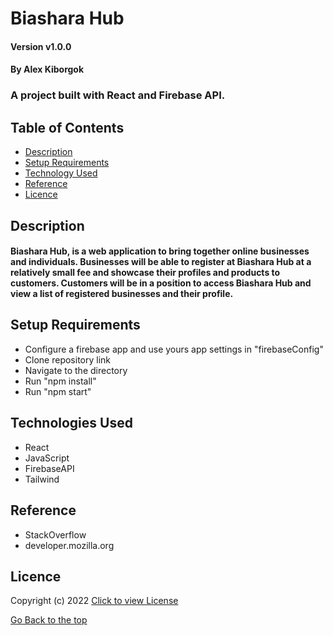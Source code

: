 # Biashara Hub

#### Version v1.0.0
#### By Alex Kiborgok
### A project built with React and Firebase API.

## Table of Contents

+ [Description](#description)
+ [Setup Requirements](#setup-requirements)
+ [Technology Used](#technology-used)
+ [Reference](#reference)
+ [Licence](#licence)

## Description
#### Biashara Hub, is a web application to bring together online businesses and individuals. Businesses will be able to register at Biashara Hub at a relatively small fee and showcase their profiles and products to customers. Customers will be in a position to access Biashara Hub and view a list of registered businesses and their profile.

## Setup Requirements
* Configure a firebase app and use yours app settings in "firebaseConfig"
* Clone repository link
* Navigate to the directory
* Run "npm install"
* Run "npm start"
## Technologies Used
* React
* JavaScript
* FirebaseAPI
* Tailwind

## Reference
* StackOverflow
* developer.mozilla.org

## Licence

Copyright (c) 2022 [Click to view License](LICENSE)

[Go Back to the top](#description)